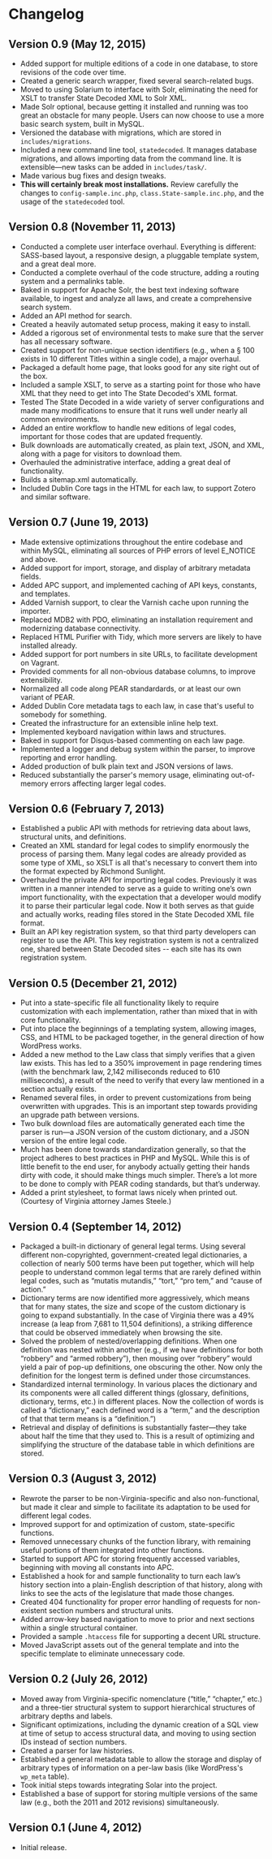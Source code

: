 # Changelog

## Version 0.9 (May 12, 2015)
* Added support for multiple editions of a code in one database, to store revisions of the code over time.
* Created a generic search wrapper, fixed several search-related bugs.
* Moved to using Solarium to interface with Solr, eliminating the need for XSLT to transfer State Decoded XML to Solr XML.
* Made Solr optional, because getting it installed and running was too great an obstacle for many people. Users can now choose to use a more basic search system, built in MySQL.
* Versioned the database with migrations, which are stored in `includes/migrations`.
* Included a new command line tool, `statedecoded`. It manages database migrations, and allows importing data from the command line. It is extensible—new tasks can be added in `includes/task/`.
* Made various bug fixes and design tweaks.
* **This will certainly break most installations.** Review carefully the changes to `config-sample.inc.php`, `class.State-sample.inc.php`, and the usage of the `statedecoded` tool.

## Version 0.8 (November 11, 2013)
* Conducted a complete user interface overhaul. Everything is different: SASS-based layout, a responsive design, a pluggable template system, and a great deal more.
* Conducted a complete overhaul of the code structure, adding a routing system and a permalinks table.
* Baked in support for Apache Solr, the best text indexing software available, to ingest and analyze all laws, and create a comprehensive search system.
* Added an API method for search.
* Created a heavily automated setup process, making it easy to install.
* Added a rigorous set of environmental tests to make sure that the server has all necessary software.
* Created support for non-unique section identifiers (e.g., when a § 100 exists in 10 different Titles within a single code), a major overhaul.
* Packaged a default home page, that looks good for any site right out of the box.
* Included a sample XSLT, to serve as a starting point for those who have XML that they need to get into The State Decoded's XML format.
* Tested The State Decoded in a wide variety of server configurations and made many modifications to ensure that it runs well under nearly all common environments.
* Added an entire workflow to handle new editions of legal codes, important for those codes that are updated frequently.
* Bulk downloads are automatically created, as plain text, JSON, and XML, along with a page for visitors to download them.
* Overhauled the administrative interface, adding a great deal of functionality.
* Builds a sitemap.xml automatically.
* Included Dublin Core tags in the HTML for each law, to support Zotero and similar software.

## Version 0.7 (June 19, 2013)
* Made extensive optimizations throughout the entire codebase and within MySQL, eliminating all sources of PHP errors of level E_NOTICE and above.
* Added support for import, storage, and display of arbitrary metadata fields.
* Added APC support, and implemented caching of API keys, constants, and templates.
* Added Varnish support, to clear the Varnish cache upon running the importer.
* Replaced MDB2 with PDO, eliminating an installation requirement and modernizing database connectivity.
* Replaced HTML Purifier with Tidy, which more servers are likely to have installed already.
* Added support for port numbers in site URLs, to facilitate development on Vagrant.
* Provided comments for all non-obvious database columns, to improve extensibility.
* Normalized all code along PEAR standardards, or at least our own variant of PEAR.
* Added Dublin Core metadata tags to each law, in case that's useful to somebody for something.
* Created the infrastructure for an extensible inline help text.
* Implemented keyboard navigation within laws and structures.
* Baked in support for Disqus-based commenting on each law page.
* Implemented a logger and debug system within the parser, to improve reporting and error handling.
* Added production of bulk plain text and JSON versions of laws.
* Reduced substantially the parser's memory usage, eliminating out-of-memory errors affecting larger legal codes.

## Version 0.6 (February 7, 2013)
* Established a public API with methods for retrieving data about laws, structural units, and definitions.
* Created an XML standard for legal codes to simplify enormously the process of parsing them. Many legal codes are already provided as some type of XML, so XSLT is all that's necessary to convert them into the format expected by Richmond Sunlight.
* Overhauled the private API for importing legal codes. Previously it was written in a manner intended to serve as a guide to writing one’s own import functionality, with the expectation that a developer would modify it to parse their particular legal code. Now it both serves as that guide and actually works, reading files stored in the State Decoded XML file format.
* Built an API key registration system, so that third party developers can register to use the API. This key registration system is not a centralized one, shared between State Decoded sites -- each site has its own registration system.

## Version 0.5 (December 21, 2012)

* Put into a state-specific file all functionality likely to require customization with each implementation, rather than mixed that in with core functionality.
* Put into place the beginnings of a templating system, allowing images, CSS, and HTML to be packaged together, in the general direction of how WordPress works.
* Added a new method to the Law class that simply verifies that a given law exists. This has led to a 350% improvement in page rendering times (with the benchmark law, 2,142 milliseconds reduced to 610 milliseconds), a result of the need to verify that every law mentioned in a section actually exists.
* Renamed several files, in order to prevent customizations from being overwritten with upgrades. This is an important step towards providing an upgrade path between versions.
* Two bulk download files are automatically generated each time the parser is run—a JSON version of the custom dictionary, and a JSON version of the entire legal code.
* Much has been done towards standardization generally, so that the project adheres to best practices in PHP and MySQL. While this is of little benefit to the end user, for anybody actually getting their hands dirty with code, it should make things much simpler. There’s a lot more to be done to comply with PEAR coding standards, but that’s underway.
* Added a print stylesheet, to format laws nicely when printed out. (Courtesy of Virginia attorney James Steele.)

## Version 0.4 (September 14, 2012)

* Packaged a built-in dictionary of general legal terms. Using several different non-copyrighted, government-created legal dictionaries, a collection of nearly 500 terms have been put together, which will help people to understand common legal terms that are rarely defined within legal codes, such as “mutatis mutandis,” “tort,” “pro tem,” and “cause of action.”
* Dictionary terms are now identified more aggressively, which means that for many states, the size and scope of the custom dictionary is going to expand substantially. In the case of Virginia there was a 49% increase (a leap from 7,681 to 11,504 definitions), a striking difference that could be observed immediately when browsing the site.
* Solved the problem of nested/overlapping definitions. When one definition was nested within another (e.g., if we have definitions for both “robbery” and “armed robbery”), then mousing over “robbery” would yield a pair of pop-up definitions, one obscuring the other. Now only the definition for the longest term is defined under those circumstances.
* Standardized internal terminology. In various places the dictionary and its components were all called different things (glossary, definitions, dictionary, terms, etc.) in different places. Now the collection of words is called a “dictionary,” each defined word is a “term,” and the description of that that term means is a “definition.”)
* Retrieval and display of definitions is substantially faster—they take about half the time that they used to. This is a result of optimizing and simplifying the structure of the database table in which definitions are stored.

## Version 0.3 (August 3, 2012)

* Rewrote the parser to be non-Virginia-specific and also non-functional, but made it clear and simple to facilitate its adaptation to be used for different legal codes.
* Improved support for and optimization of custom, state-specific functions.
* Removed unnecessary chunks of the function library, with remaining useful portions of them integrated into other functions.
* Started to support APC for storing frequently accessed variables, beginning with moving all constants into APC.
* Established a hook for and sample functionality to turn each law’s history section into a plain-English description of that history, along with links to see the acts of the legislature that made those changes.
* Created 404 functionality for proper error handling of requests for non-existent section numbers and structural units.
* Added arrow-key based navigation to move to prior and next sections within a single structural container.
* Provided a sample `.htaccess` file for supporting a decent URL structure.
* Moved JavaScript assets out of the general template and into the specific template to eliminate unnecessary code.

## Version 0.2 (July 26, 2012)

* Moved away from Virginia-specific nomenclature (“title,” “chapter,” etc.) and a three-tier structural system to support hierarchical structures of arbitrary depths and labels.
* Significant optimizations, including the dynamic creation of a SQL view at time of setup to access structural data, and moving to using section IDs instead of section numbers.
* Created a parser for law histories.
* Established a general metadata table to allow the storage and display of arbitrary types of information on a per-law basis (like WordPress's `wp_meta` table).
* Took initial steps towards integrating Solar into the project.
* Established a base of support for storing multiple versions of the same law (e.g., both the 2011 and 2012 revisions) simultaneously.

## Version 0.1 (June 4, 2012)

* Initial release.
